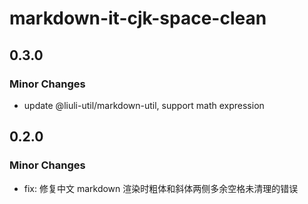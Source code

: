 # markdown-it-cjk-space-clean

## 0.3.0

### Minor Changes

- update @liuli-util/markdown-util, support math expression

## 0.2.0

### Minor Changes

- fix: 修复中文 markdown 渲染时粗体和斜体两侧多余空格未清理的错误
